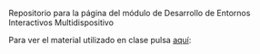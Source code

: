 Repositorio para la página del módulo de Desarrollo de Entornos Interactivos Multidispositivo

Para ver el material utilizado en clase pulsa [aquí](https://glantucan.github.io/deim_2016/):
